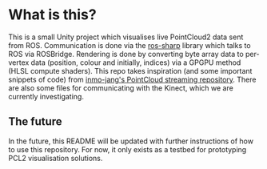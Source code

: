 # What is this?
This is a small Unity project which visualises live PointCloud2 data sent 
from ROS. Communication is done via the 
[ros-sharp](https://github.com/siemens/ros-sharp/) library which talks to 
ROS via ROSBridge. Rendering is done by converting byte array data to 
per-vertex data (position, colour and initially, indices) via a GPGPU 
method (HLSL compute shaders). This repo takes inspiration (and some 
important snippets of code) from [inmo-jang's PointCloud streaming 
repository](https://github.com/inmo-jang/unity_assets/tree/master/PointCloudStreaming). 
There are also some files for communicating with the Kinect, which we are 
currently investigating.
## The future
In the future, this README will be updated with further instructions of how 
to use this repository. For now, it only exists as a testbed for 
prototyping PCL2 visualisation solutions.
